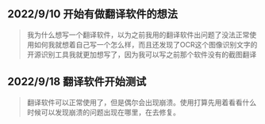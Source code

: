 ## 2022/9/10 开始有做翻译软件的想法
>	我为什么想写一个翻译软件，以为之前我用的翻译软件出问题了没法正常使用如何我就想着自己写一个怎么样，而且还发现了OCR这个图像识别文字的开源识别工具我就更加想写了，因为我可以写之前那个软件没有的截图翻译
## 2022/9/18 翻译软件开始测试
>	翻译软件可以正常使用了，但是偶尔会出现崩溃。使用打算先用着看看什么时候可以发现崩溃的问题出现在哪里，在去修复。